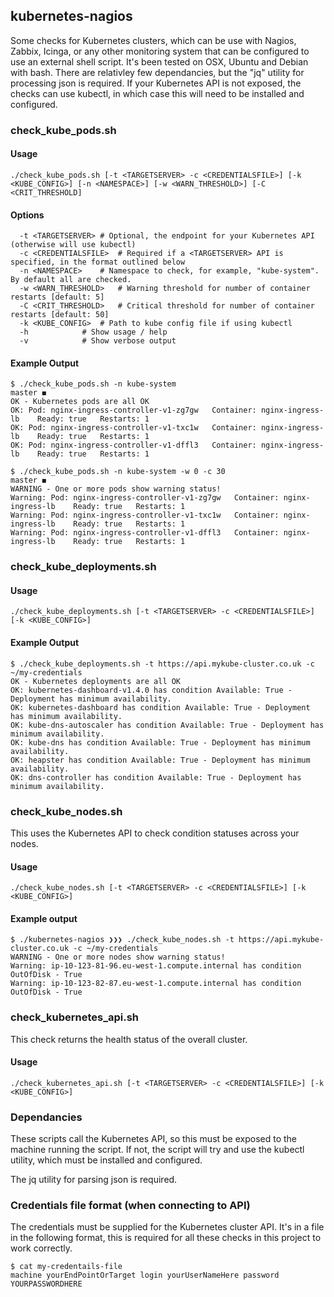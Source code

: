 ## kubernetes-nagios

Some checks for Kubernetes clusters, which can be use with Nagios, Zabbix, Icinga, or any other
monitoring system that can be configured to use an external shell script.
It's been tested on OSX, Ubuntu and Debian with bash. There are relativley few dependancies, but
the "jq" utility for processing json is required. If your Kubernetes API is not exposed, the checks
can use kubectl, in which case this will need to be installed and configured.

### check_kube_pods.sh

#### Usage
```
./check_kube_pods.sh [-t <TARGETSERVER> -c <CREDENTIALSFILE>] [-k <KUBE_CONFIG>] [-n <NAMESPACE>] [-w <WARN_THRESHOLD>] [-C <CRIT_THRESHOLD]
```

#### Options
```
  -t <TARGETSERVER>	# Optional, the endpoint for your Kubernetes API (otherwise will use kubectl)
  -c <CREDENTIALSFILE>	# Required if a <TARGETSERVER> API is specified, in the format outlined below
  -n <NAMESPACE>	# Namespace to check, for example, "kube-system". By default all are checked.
  -w <WARN_THRESHOLD>	# Warning threshold for number of container restarts [default: 5]
  -C <CRIT_THRESHOLD>	# Critical threshold for number of container restarts [default: 50]
  -k <KUBE_CONFIG>	# Path to kube config file if using kubectl
  -h			# Show usage / help
  -v			# Show verbose output
```

#### Example Output
```
$ ./check_kube_pods.sh -n kube-system                                                                                                                  master ◼
OK - Kubernetes pods are all OK
OK: Pod: nginx-ingress-controller-v1-zg7gw   Container: nginx-ingress-lb    Ready: true   Restarts: 1
OK: Pod: nginx-ingress-controller-v1-txc1w   Container: nginx-ingress-lb    Ready: true   Restarts: 1
OK: Pod: nginx-ingress-controller-v1-dffl3   Container: nginx-ingress-lb    Ready: true   Restarts: 1
```
```
$ ./check_kube_pods.sh -n kube-system -w 0 -c 30                                                                                                                   master ◼
WARNING - One or more pods show warning status!
Warning: Pod: nginx-ingress-controller-v1-zg7gw   Container: nginx-ingress-lb    Ready: true   Restarts: 1
Warning: Pod: nginx-ingress-controller-v1-txc1w   Container: nginx-ingress-lb    Ready: true   Restarts: 1
Warning: Pod: nginx-ingress-controller-v1-dffl3   Container: nginx-ingress-lb    Ready: true   Restarts: 1
```

### check_kube_deployments.sh

#### Usage
```
./check_kube_deployments.sh [-t <TARGETSERVER> -c <CREDENTIALSFILE>] [-k <KUBE_CONFIG>]
```

#### Example Output
```
$ ./check_kube_deployments.sh -t https://api.mykube-cluster.co.uk -c ~/my-credentials
OK - Kubernetes deployments are all OK
OK: kubernetes-dashboard-v1.4.0 has condition Available: True - Deployment has minimum availability.
OK: kubernetes-dashboard has condition Available: True - Deployment has minimum availability.
OK: kube-dns-autoscaler has condition Available: True - Deployment has minimum availability.
OK: kube-dns has condition Available: True - Deployment has minimum availability.
OK: heapster has condition Available: True - Deployment has minimum availability.
OK: dns-controller has condition Available: True - Deployment has minimum availability.
```

### check_kube_nodes.sh

This uses the Kubernetes API to check condition statuses across your nodes.

#### Usage
```
./check_kube_nodes.sh [-t <TARGETSERVER> -c <CREDENTIALSFILE>] [-k <KUBE_CONFIG>]
```
#### Example output
```
$ ./kubernetes-nagios ❯❯❯ ./check_kube_nodes.sh -t https://api.mykube-cluster.co.uk -c ~/my-credentials
WARNING - One or more nodes show warning status!
Warning: ip-10-123-81-96.eu-west-1.compute.internal has condition OutOfDisk - True
Warning: ip-10-123-82-87.eu-west-1.compute.internal has condition OutOfDisk - True
```

### check_kubernetes_api.sh

This check returns the health status of the overall cluster.

#### Usage
```
./check_kubernetes_api.sh [-t <TARGETSERVER> -c <CREDENTIALSFILE>] [-k <KUBE_CONFIG>]
```

### Dependancies

These scripts call the Kubernetes API, so this must be exposed to the machine running the script.
If not, the script will try and use the kubectl utility, which must be installed and configured.

The jq utility for parsing json is required.

### Credentials file format (when connecting to API)

The credentials must be supplied for the Kubernetes cluster API. It's in a file in the following format, 
this is required for all these checks in this project to work correctly.
```
$ cat my-credentails-file
machine yourEndPointOrTarget login yourUserNameHere password YOURPASSWORDHERE
```


